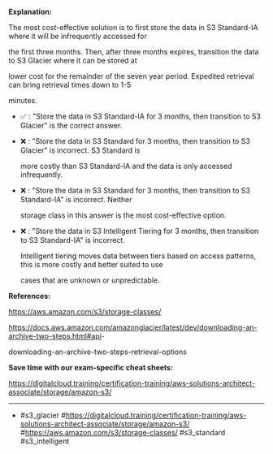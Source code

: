 **Explanation:**

The most cost-effective solution is to first store the data in S3 Standard-IA where it will be infrequently accessed for

the first three months. Then, after three months expires, transition the data to S3 Glacier where it can be stored at

lower cost for the remainder of the seven year period. Expedited retrieval can bring retrieval times down to 1-5

minutes.

- ✅ :  "Store the data in S3 Standard-IA for 3 months, then transition to S3 Glacier" is the correct answer.

- ❌ :  "Store the data in S3 Standard for 3 months, then transition to S3 Glacier" is incorrect. S3 Standard is

  more costly than S3 Standard-IA and the data is only accessed infrequently.

- ❌ :  "Store the data in S3 Standard for 3 months, then transition to S3 Standard-IA" is incorrect. Neither

  storage class in this answer is the most cost-effective option.

- ❌ :  "Store the data in S3 Intelligent Tiering for 3 months, then transition to S3 Standard-IA" is incorrect.

  Intelligent tiering moves data between tiers based on access patterns, this is more costly and better suited to use

  cases that are unknown or unpredictable.

**References:**

<https://aws.amazon.com/s3/storage-classes/>

<https://docs.aws.amazon.com/amazonglacier/latest/dev/downloading-an-archive-two-steps.html#api>-

downloading-an-archive-two-steps-retrieval-options

**Save time with our exam-specific cheat sheets:**

<https://digitalcloud.training/certification-training/aws-solutions-architect-associate/storage/amazon-s3/>

----

- #s3_glacier #<https://digitalcloud.training/certification-training/aws-solutions-architect-associate/storage/amazon-s3/> #<https://aws.amazon.com/s3/storage-classes/> #s3_standard #s3_intelligent
